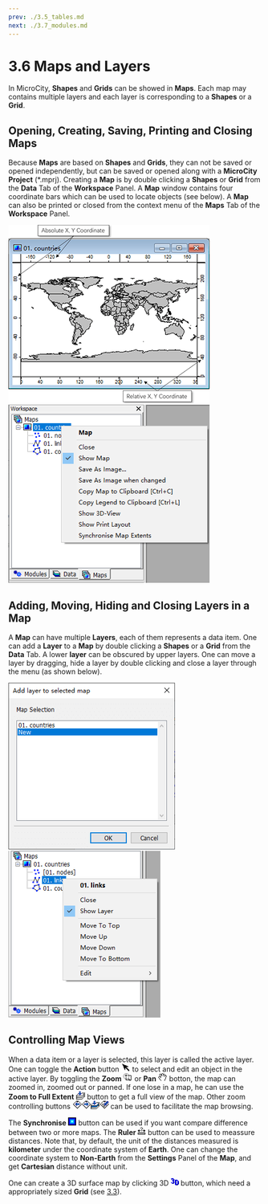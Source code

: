 ```yaml
---
prev: ./3.5_tables.md
next: ./3.7_modules.md
---
```

# 3.6 Maps and Layers
In MicroCity, **Shapes** and **Grids** can be showed in **Maps**. Each map may contains multiple layers and each layer is corresponding to a **Shapes** or a **Grid**.
## Opening, Creating, Saving, Printing and Closing Maps
Because **Maps** are based on **Shapes** and **Grids**, they can not be saved or opened independently, but can be saved or opened along with a **MicroCity Project** (\*.mprj). Creating a **Map** is by double clicking a **Shapes** or **Grid** from the **Data** Tab of the **Workspace** Panel. A **Map** window contains four coordinate bars which can be used to locate objects (see below). A **Map** can also be printed or closed from the context menu of the **Maps** Tab of the **Workspace** Panel.

![map_coordinates](./imgs/map_coordinates.png) &nbsp; ![map_menu](./imgs/map_menu.png)
## Adding, Moving, Hiding and Closing Layers in a Map
A **Map** can have multiple **Layers**, each of them represents a data item. One can add a **Layer** to a **Map** by double clicking a **Shapes** or a **Grid** from the **Data** Tab. A lower **layer** can be obscured by upper layers. One can move a layer by dragging, hide a layer by double clicking and close a layer through the menu (as shown below).

![add_layer](./imgs/add_layer.png) &nbsp;&nbsp; ![layer_menu](./imgs/layer_menu.png)

## Controlling Map Views
When a data item or a layer is selected, this layer is called the active layer. One can toggle the **Action** button ![b_action](./imgs/button_action.png) to select and edit an object in the active layer. By toggling the **Zoom** ![b_zoom](./imgs/button_zoom.png) or **Pan** ![b_pan](./imgs/button_pan.png) botton, the map can zoomed in, zoomed out or panned. If one lose in a map, he can use the **Zoom to Full Extent** ![b_zfull](./imgs/button_zoom_full.png) button to get a full view of the map. Other zoom controlling buttons ![b_zlast](./imgs/button_zoom_last.png)![b_znext](./imgs/button_zoom_next.png)![b_zactive](./imgs/button_zoom_active.png)![b_zsel](./imgs/button_zoom_selection.png) can be used to facilitate the map browsing. 

The **Synchronise** ![b_sync](./imgs/button_sync.png) button can be used if you want compare difference between two or more maps. The **Ruler** ![b_ruler](./imgs/button_ruler.png) button can be used to meassure distances. Note that, by default, the unit of the distances measured is **kilometer** under the coordinate system of **Earth**. One can change the coordinate system to **Non-Earth** from the **Settings** Panel of the **Map**, and get **Cartesian** distance without unit.

One can create a 3D surface map by clicking 3D ![b_3d](./imgs/button_3d.png) button, which need a appropriately sized **Grid** (see [3.3](3.3_raster_grids.md#display-settings-and-3d-view)).
